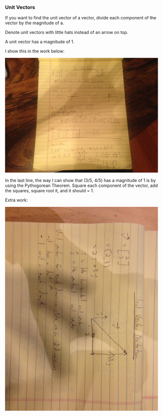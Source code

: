 ### Unit Vectors

If you want to find the unit vector of a vector, divide each component of the vector by the magnitude of a.

Denote unit vectors with little hats instead of an arrow on top.

A unit vector has a magnitude of 1.

I show this in the work below:

![lesson_6](lesson_6.jpeg)

In the last line, the way I can show that (3/5, 4/5) has a magnitude of 1 is by using the Pythogorean Theorem. Square
each component of the vector, add the squares, square root it, and it should = 1.


Extra work:

![Lesson_6_2](lesson_6_2.jpeg)

